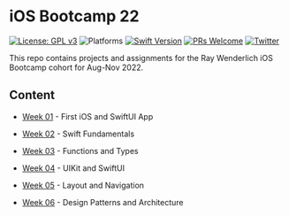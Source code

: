# iOS Bootcamp 22

[![License: GPL v3](https://img.shields.io/badge/License-GPL%20v3-blue.svg)](https://www.gnu.org/licenses/gpl-3.0)
![Platforms](https://img.shields.io/badge/platform-iOS-lightgrey.svg)
[![Swift Version](https://img.shields.io/badge/Swift-5.7-orange)](https://developer.apple.com/swift)
[![PRs Welcome](https://img.shields.io/badge/PRs-welcome-brightgreen.svg?style=flat-square)](http://makeapullrequest.com)
[![Twitter](https://img.shields.io/badge/twitter-quantum__tunnel-blue)](http://twitter.com/quantum_tunnel)

This repo contains projects and assignments for the Ray Wenderlich iOS Bootcamp cohort for Aug-Nov 2022. 


## Content
- [Week 01](Week_01) - First iOS and SwiftUI App

- [Week 02](Week_02) - Swift Fundamentals

- [Week 03](Week_03) - Functions and Types

- [Week 04](Week_04) - UIKit and SwiftUI

- [Week 05](Week_05) - Layout and Navigation

- [Week 06](Week_06) - Design Patterns and Architecture

  

